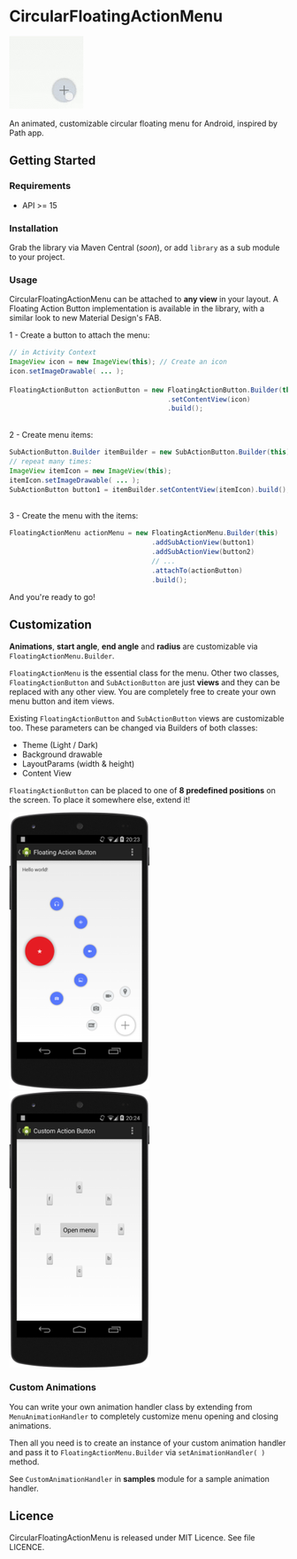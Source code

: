 # CircularFloatingActionMenu

<img src="assets/circularfab.gif">

An animated, customizable circular floating menu for Android, inspired by Path app.

## Getting Started
### Requirements
- API >= 15

### Installation
Grab the library via Maven Central (*soon*), or add `library` as a sub module to your project.

### Usage
CircularFloatingActionMenu can be attached to **any view** in your layout. A Floating Action Button implementation is available in the library, with a similar look to new Material Design's FAB. 

1 - Create a button to attach the menu:
	
```java
// in Activity Context
ImageView icon = new ImageView(this); // Create an icon
icon.setImageDrawable( ... );
	
FloatingActionButton actionButton = new FloatingActionButton.Builder(this)
										.setContentView(icon)
										.build();
	
```

2 - Create menu items:

```java
SubActionButton.Builder itemBuilder = new SubActionButton.Builder(this);
// repeat many times:
ImageView itemIcon = new ImageView(this);
itemIcon.setImageDrawable( ... ); 
SubActionButton button1 = itemBuilder.setContentView(itemIcon).build();
 
```

3 - Create the menu with the items:

```java
FloatingActionMenu actionMenu = new FloatingActionMenu.Builder(this)
									.addSubActionView(button1)
									.addSubActionView(button2)
									// ...
									.attachTo(actionButton)
									.build();
```
And you're ready to go!

## Customization
**Animations**, **start angle**, **end angle** and **radius** are customizable via `FloatingActionMenu.Builder`.

`FloatingActionMenu` is the essential class for the menu. Other two classes, `FloatingActionButton` and `SubActionButton` are just **views** and they can be replaced with any other view. You are completely free to create your own menu button and item views.

Existing `FloatingActionButton` and `SubActionButton` views are customizable too. These parameters can be changed via Builders of both classes:

- Theme (Light / Dark)
- Background drawable
- LayoutParams (width & height)
- Content View

`FloatingActionButton` can be placed to one of **8 predefined positions** on the screen. To place it somewhere else, extend it!

<img src="assets/customizableButtons.png" height="500">
<img src="assets/customViews.png" height="500">

### Custom Animations
You can write your own animation handler class by extending from `MenuAnimationHandler` to completely customize menu opening and closing animations.

Then all you need is to create an instance of your custom animation handler and pass it to `FloatingActionMenu.Builder` via `setAnimationHandler( )` method.

See `CustomAnimationHandler` in **samples** module for a sample animation handler.

## Licence
CircularFloatingActionMenu is released under MIT Licence. See file LICENCE.
